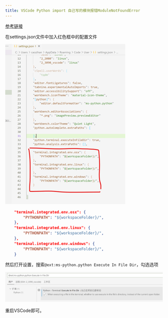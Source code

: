 ```yaml
---
title: VSCode Python import 自己写的模块报错ModuleNotFoundError
---
```


[参考链接](https://blog.csdn.net/weixin_41857881/article/details/127342287?spm=1001.2101.3001.6650.3&utm_medium=distribute.pc_relevant.none-task-blog-2%7Edefault%7EYuanLiJiHua%7EPosition-3-127342287-blog-88385332.pc_relevant_3mothn_strategy_recovery&depth_1-utm_source=distribute.pc_relevant.none-task-blog-2%7Edefault%7EYuanLiJiHua%7EPosition-3-127342287-blog-88385332.pc_relevant_3mothn_strategy_recovery&utm_relevant_index=6)

在settings.json文件中加入红色框中的配置文件

<img src="https://raw.githubusercontent.com/294coder/blog_img_bed/main/img2/%E5%B1%8F%E5%B9%95%E6%88%AA%E5%9B%BE%202022-12-13%20175757.png" alt="屏幕截图 2022-12-13 175757" style="zoom:50%;" />

```json
    "terminal.integrated.env.osx": {
        "PYTHONPATH": "${workspaceFolder}/",
    },
    "terminal.integrated.env.linux": {
        "PYTHONPATH": "${workspaceFolder}/",
    },
    "terminal.integrated.env.windows": {
        "PYTHONPATH": "${workspaceFolder}/",
    }
```

然后打开设置，搜索`@ext:ms-python.python Execute In File Dir`，勾选选项

![image-20221213181626559](https://raw.githubusercontent.com/294coder/blog_img_bed/main/img2/image-20221213181626559.png)

重启VSCode即可。